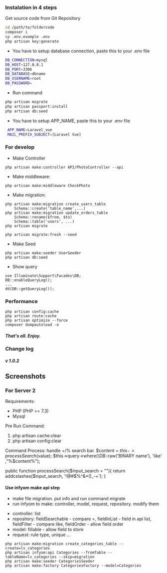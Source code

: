 ### Instalation in 4 steps
Get source code from Git Repository
```bash
cd /path/to/foldercode
composer i
cp .env.example .env
php artisan key:generate
```
- You have to setup database connection, paste this to your .env file

```bash
DB_CONNECTION=mysql
DB_HOST=127.0.0.1
DB_PORT=3306
DB_DATABASE=dbname
DB_USERNAME=root
DB_PASSWORD=
```
- Run command

```bash
php artisan migrate
php artisan passport:install
php artisan db:seed

```
- You have to setup APP_NAME, paste this to your .env file

```bash
 APP_NAME=Laravel_vue
 MAIL_PREFIX_SUBJECT=[Laravel Vue]
```

### For develop

- Make Controller
```commandline
php artisan make:controller API/PhotoController --api
```
- Make middleware: 
```commandline
php artisan make:middleware CheckPhoto
```
- Make migration:
```commandline
php artisan make:migration create_users_table
    Schema::create('table_name',...)
php artisan make:migration update_orders_table
    Schema::rename($from, $to)
    Schema::table('users', ...)
php artisan migrate

php artisan migrate:fresh --seed
```
- Make Seed
```commandline
php artisan make:seeder UserSeeder
php artisan db:seed
```

- Show query
```command line
use Illuminate\Support\Facades\DB;
DB::enableQueryLog();
...
dd(DB::getQueryLog()); 
```

### Performance
```
php artisan config:cache
php artisan route:cache
php artisan optimize --force
composer dumpautoload -o
```

##### That's all. Enjoy.

### Change log
##### v 1.0.2

## Screenshots

### For Server 2
Requirements:
 - PHP (PHP >= 7.3)
 - Mysql

Pre Run Command:
 1. php artisan cache:clear
 2. php artisan config:clear

Command Process:
handle +/% search bar.
$content = $this->processSearch($value);
$this->query->where(\DB::raw('BINARY name'), 'like' ,"%$content%");
			
public function processSearch($input_search = ""){
        return addcslashes($input_search, '!@#$%^&*()_-+');
    }
    
#### Use infyom make api step
+ make file migration. put info and run command migrate
+ run infyom to make: controller, model, request, repository. modify them
 - controller: list
 - repository: fieldSearchable - compare =, fieldInList - field in api list, fieldFilter - compare like, fieldOrder - allow field order
 - model: fillable - allow field to store
 - request: rule type, unique ...

```
php artisan make:migration create_categories_table --create=lv_categories
php artisan infyom:api Categories --fromTable --tableName=lv_categories --skip=migration
php artisan make:seeder CategoriesSeeder
php artisan make:factory CategoriesFactory --model=Categories
```
